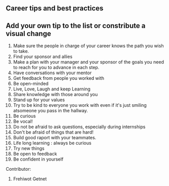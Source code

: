 
## Career tips and best practices

## Add your own tip to the list or constribute a visual change


1. Make sure the people in charge of your career knows the path you wish to take.
1. Find your sponsor and allies
2. Make a plan with your manager and your sponsor of the goals you need to reach for you to advance in each step.
3. Have conversations with your mentor
4. Get feedback from people you worked with
5. Be open-minded
7. Live, Love, Laugh and keep Learning
6. Share knowledge with those around you
6. Stand up for your values
6. Try to be kind to everyone you work with even if it's just smiling atsomeone you pass in the hallway.
6. Be curious
6. Be vocal!
6. Do not be afraid to ask questions, especially during internships
6. Don't be afraid of things that are hard!
6. Build good raport with your teammates.
7. Life long learning : always be curious 
6. Try new things
6. Be open to feedback
7. Be confident in yourself 

Contributor:
1. Frehiwot Getnet
